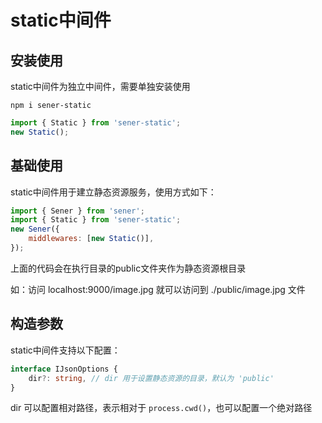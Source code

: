 <!--
 * @Author: chenzhongsheng
 * @Date: 2023-05-14 14:49:08
 * @Description: Coding something
-->
# static中间件

## 安装使用

static中间件为独立中间件，需要单独安装使用

```
npm i sener-static
```

```js
import { Static } from 'sener-static';
new Static();
```

## 基础使用

static中间件用于建立静态资源服务，使用方式如下：

```js
import { Sener } from 'sener';
import { Static } from 'sener-static';
new Sener({
    middlewares: [new Static()],
});
```

上面的代码会在执行目录的public文件夹作为静态资源根目录

如：访问 localhost:9000/image.jpg 就可以访问到 ./public/image.jpg 文件

## 构造参数

static中间件支持以下配置：

```ts
interface IJsonOptions {
    dir?: string, // dir 用于设置静态资源的目录，默认为 'public'
}
```

dir 可以配置相对路径，表示相对于 `process.cwd()`，也可以配置一个绝对路径